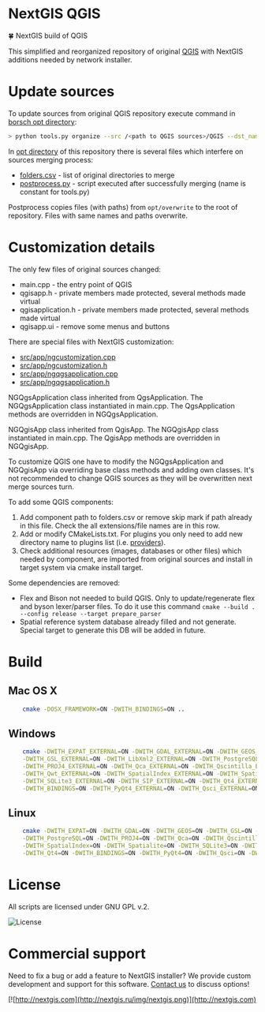 # NextGIS QGIS

:four_leaf_clover: NextGIS build of QGIS

This simplified and reorganized repository of original [QGIS](https://github.com/qgis/qgis) with NextGIS additions needed by network installer.

# Update sources

To update sources from original QGIS repository execute command in [borsch opt
directory](https://github.com/nextgis-borsch/borsch/tree/master/opt):

```bash
> python tools.py organize --src /<path to QGIS sources>/QGIS --dst_name qgis
```

In [opt directory](https://github.com/nextgis/nextgisqgis/tree/master/opt) of this repository there is several files which interfere on
sources merging process:

* [folders.csv](https://github.com/nextgis/nextgisqgis/blob/master/opt/folders.csv) - list of original directories to merge
* [postprocess.py](https://github.com/nextgis/nextgisqgis/blob/master/opt/postprocess.py) - script executed after successfully merging (name is constant for tools.py)

Postprocess copies files (with paths) from ```opt/overwrite``` to the root of
repository. Files with same names and paths overwrite.

# Customization details

The only few files of original sources changed:

* main.cpp - the entry point of QGIS
* qgisapp.h - private members made protected, several methods made virtual
* qgisapplication.h - private members made protected, several methods made virtual
* qgisapp.ui - remove some menus and buttons

There are special files with NextGIS customization:

* [src/app/ngcustomization.cpp](https://github.com/nextgis/nextgisqgis/blob/master/src/app/ngcustomization.cpp)
* [src/app/ngcustomization.h](https://github.com/nextgis/nextgisqgis/blob/master/src/app/ngcustomization.h)
* [src/app/ngqgsapplication.cpp](https://github.com/nextgis/nextgisqgis/blob/master/src/app/ngqgsapplication.cpp)
* [src/app/ngqgsapplication.h](https://github.com/nextgis/nextgisqgis/blob/master/src/app/ngqgsapplication.h)

NGQgsApplication class inherited from QgsApplication. The NGQgsApplication class
instantiated in main.cpp. The QgsApplication methods are overridden in NGQgsApplication.

NGQgisApp class inherited from QgisApp. The NGQgisApp class
instantiated in main.cpp. The QgisApp methods are overridden in NGQgisApp.

To customize QGIS one have to modify the NGQgsApplication and NGQgisApp via
overriding base class methods and adding own classes. It's not recommended to
change QGIS sources as they will be overwritten next merge sources turn.

To add some QGIS components:

1. Add component path to folders.csv or remove skip mark if path already in this file. Check the all extensions/file names are in this row.
2. Add or modify CMakeLists.txt. For plugins you only need to add new directory name to plugins list (i.e. [providers](https://github.com/nextgis/nextgisqgis/blob/master/src/providers/CMakeLists.txt)).
3. Check additional resources (images, databases or other files) which needed by component, are imported from original sources and install in target system via cmake install target.   

Some dependencies are removed:

* Flex and Bison not needed to build QGIS. Only to update/regenerate flex and byson lexer/parser files. To do it use this command ```cmake --build . --config release --target prepare_parser```
* Spatial reference system database already filled and not generate. Special target to generate this DB will be added in future.

# Build
## Mac OS X

```bash
    cmake -DOSX_FRAMEWORK=ON -DWITH_BINDINGS=ON ..
```

## Windows


```bash
    cmake -DWITH_EXPAT_EXTERNAL=ON -DWITH_GDAL_EXTERNAL=ON -DWITH_GEOS_EXTERNAL=ON \
    -DWITH_GSL_EXTERNAL=ON -DWITH_LibXml2_EXTERNAL=ON -DWITH_PostgreSQL_EXTERNAL=ON \
    -DWITH_PROJ4_EXTERNAL=ON -DWITH_Qca_EXTERNAL=ON -DWITH_Qscintilla_EXTERNAL=ON \
    -DWITH_Qwt_EXTERNAL=ON -DWITH_SpatialIndex_EXTERNAL=ON -DWITH_Spatialite_EXTERNAL=ON \
    -DWITH_SQLite3_EXTERNAL=ON -DWITH_SIP_EXTERNAL=ON -DWITH_Qt4_EXTERNAL=ON \
    -DWITH_BINDINGS=ON -DWITH_PyQt4_EXTERNAL=ON -DWITH_Qsci_EXTERNAL=ON -DWITH_ZLIB_EXTERNAL=ON ..
```

## Linux


```bash
    cmake -DWITH_EXPAT=ON -DWITH_GDAL=ON -DWITH_GEOS=ON -DWITH_GSL=ON -DWITH_LibXml2=ON \
    -DWITH_PostgreSQL=ON -DWITH_PROJ4=ON -DWITH_Qca=ON -DWITH_Qscintilla=ON -DWITH_Qwt=ON \
    -DWITH_SpatialIndex=ON -DWITH_Spatialite=ON -DWITH_SQLite3=ON -DWITH_SIP=ON \
    -DWITH_Qt4=ON -DWITH_BINDINGS=ON -DWITH_PyQt4=ON -DWITH_Qsci=ON -DWITH_ZLIB=ON -DWITH_BINDINGS=ON ..
```

# License

All scripts are licensed under GNU GPL v.2.

![License](https://img.shields.io/badge/License-GPL%20v2-blue.svg?maxAge=2592000)

# Commercial support

Need to fix a bug or add a feature to NextGIS installer? We provide custom
development and support for this software.
[Contact us](http://nextgis.ru/en/contact/) to discuss options!

[![http://nextgis.com](http://nextgis.ru/img/nextgis.png)](http://nextgis.com)
